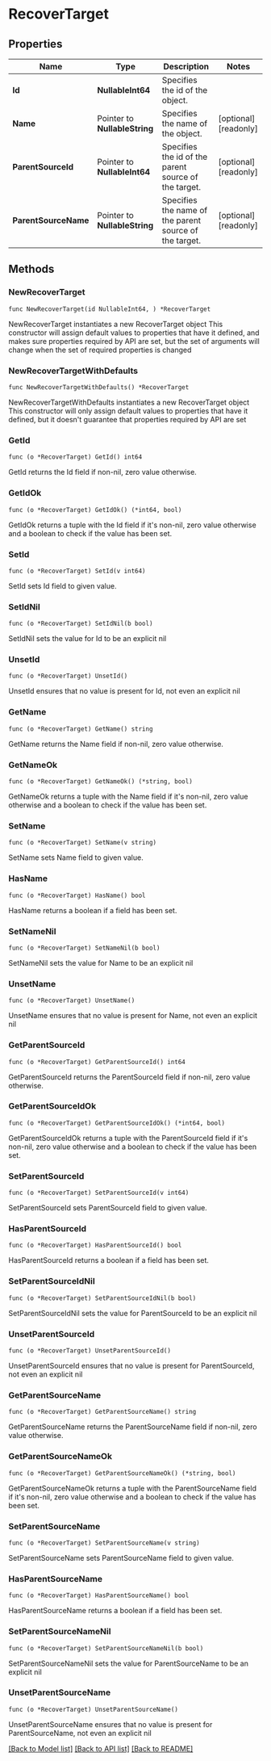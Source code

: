 # RecoverTarget

## Properties

Name | Type | Description | Notes
------------ | ------------- | ------------- | -------------
**Id** | **NullableInt64** | Specifies the id of the object. | 
**Name** | Pointer to **NullableString** | Specifies the name of the object. | [optional] [readonly] 
**ParentSourceId** | Pointer to **NullableInt64** | Specifies the id of the parent source of the target. | [optional] [readonly] 
**ParentSourceName** | Pointer to **NullableString** | Specifies the name of the parent source of the target. | [optional] [readonly] 

## Methods

### NewRecoverTarget

`func NewRecoverTarget(id NullableInt64, ) *RecoverTarget`

NewRecoverTarget instantiates a new RecoverTarget object
This constructor will assign default values to properties that have it defined,
and makes sure properties required by API are set, but the set of arguments
will change when the set of required properties is changed

### NewRecoverTargetWithDefaults

`func NewRecoverTargetWithDefaults() *RecoverTarget`

NewRecoverTargetWithDefaults instantiates a new RecoverTarget object
This constructor will only assign default values to properties that have it defined,
but it doesn't guarantee that properties required by API are set

### GetId

`func (o *RecoverTarget) GetId() int64`

GetId returns the Id field if non-nil, zero value otherwise.

### GetIdOk

`func (o *RecoverTarget) GetIdOk() (*int64, bool)`

GetIdOk returns a tuple with the Id field if it's non-nil, zero value otherwise
and a boolean to check if the value has been set.

### SetId

`func (o *RecoverTarget) SetId(v int64)`

SetId sets Id field to given value.


### SetIdNil

`func (o *RecoverTarget) SetIdNil(b bool)`

 SetIdNil sets the value for Id to be an explicit nil

### UnsetId
`func (o *RecoverTarget) UnsetId()`

UnsetId ensures that no value is present for Id, not even an explicit nil
### GetName

`func (o *RecoverTarget) GetName() string`

GetName returns the Name field if non-nil, zero value otherwise.

### GetNameOk

`func (o *RecoverTarget) GetNameOk() (*string, bool)`

GetNameOk returns a tuple with the Name field if it's non-nil, zero value otherwise
and a boolean to check if the value has been set.

### SetName

`func (o *RecoverTarget) SetName(v string)`

SetName sets Name field to given value.

### HasName

`func (o *RecoverTarget) HasName() bool`

HasName returns a boolean if a field has been set.

### SetNameNil

`func (o *RecoverTarget) SetNameNil(b bool)`

 SetNameNil sets the value for Name to be an explicit nil

### UnsetName
`func (o *RecoverTarget) UnsetName()`

UnsetName ensures that no value is present for Name, not even an explicit nil
### GetParentSourceId

`func (o *RecoverTarget) GetParentSourceId() int64`

GetParentSourceId returns the ParentSourceId field if non-nil, zero value otherwise.

### GetParentSourceIdOk

`func (o *RecoverTarget) GetParentSourceIdOk() (*int64, bool)`

GetParentSourceIdOk returns a tuple with the ParentSourceId field if it's non-nil, zero value otherwise
and a boolean to check if the value has been set.

### SetParentSourceId

`func (o *RecoverTarget) SetParentSourceId(v int64)`

SetParentSourceId sets ParentSourceId field to given value.

### HasParentSourceId

`func (o *RecoverTarget) HasParentSourceId() bool`

HasParentSourceId returns a boolean if a field has been set.

### SetParentSourceIdNil

`func (o *RecoverTarget) SetParentSourceIdNil(b bool)`

 SetParentSourceIdNil sets the value for ParentSourceId to be an explicit nil

### UnsetParentSourceId
`func (o *RecoverTarget) UnsetParentSourceId()`

UnsetParentSourceId ensures that no value is present for ParentSourceId, not even an explicit nil
### GetParentSourceName

`func (o *RecoverTarget) GetParentSourceName() string`

GetParentSourceName returns the ParentSourceName field if non-nil, zero value otherwise.

### GetParentSourceNameOk

`func (o *RecoverTarget) GetParentSourceNameOk() (*string, bool)`

GetParentSourceNameOk returns a tuple with the ParentSourceName field if it's non-nil, zero value otherwise
and a boolean to check if the value has been set.

### SetParentSourceName

`func (o *RecoverTarget) SetParentSourceName(v string)`

SetParentSourceName sets ParentSourceName field to given value.

### HasParentSourceName

`func (o *RecoverTarget) HasParentSourceName() bool`

HasParentSourceName returns a boolean if a field has been set.

### SetParentSourceNameNil

`func (o *RecoverTarget) SetParentSourceNameNil(b bool)`

 SetParentSourceNameNil sets the value for ParentSourceName to be an explicit nil

### UnsetParentSourceName
`func (o *RecoverTarget) UnsetParentSourceName()`

UnsetParentSourceName ensures that no value is present for ParentSourceName, not even an explicit nil

[[Back to Model list]](../README.md#documentation-for-models) [[Back to API list]](../README.md#documentation-for-api-endpoints) [[Back to README]](../README.md)


